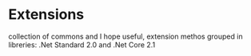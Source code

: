 # Extensions
collection of commons and I hope useful, extension methos grouped in libreries: .Net Standard 2.0 and .Net Core 2.1
